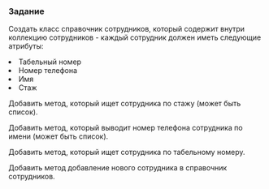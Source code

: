 ### Задание
Создать класс справочник сотрудников, который содержит внутри
коллекцию сотрудников - каждый сотрудник должен иметь следующие атрибуты:
<oi>
<li>Табельный номер
<li>Номер телефона
<li>Имя
<li>Стаж
</oi>

Добавить метод, который ищет сотрудника по стажу (может быть список).

Добавить метод, который выводит номер телефона сотрудника по имени (может быть список).

Добавить метод, который ищет сотрудника по табельному номеру.

Добавить метод добавление нового сотрудника в справочник сотрудников.